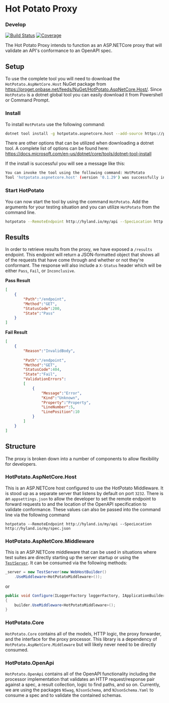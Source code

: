 # Hot Potato Proxy 
### Develop
[![Build Status](https://autotest.jenkins.hylandqa.net/job/Test%20Automation%20Team/job/hot-potato-.net/job/develop/badge/icon)](https://autotest.jenkins.hylandqa.net/job/Test%20Automation%20Team/job/hot-potato-.net/job/develop/) 
[![Coverage](http://shields.hyland.io/jenkins/c/https/autotest.jenkins.hylandqa.net/job/Test%20Automation%20Team/job/hot-potato-.net/job/develop.svg)](https://autotest.jenkins.hylandqa.net/job/Test%20Automation%20Team/job/hot-potato-.net/job/develop/lastSuccessfulBuild/cobertura/)

The Hot Potato Proxy intends to function as an ASP.NETCore proxy that will validate an API's conformance to an OpenAPI spec.

## Setup

To use the complete tool you will need to download the `HotPotato.AspNetCore.Host` NuGet package from https://proget.onbase.net/feeds/NuGet/HotPotato.AspNetCore.Host/. Since `HotPotato` is a dotnet global tool you can easily download it from Powershell or Command Prompt.

### Install
To install `HotPotato` use the following command:
```sh
dotnet tool install -g hotpotato.aspnetcore.host --add-source https://proget.onbase.net/feeds/NuGet/HotPotato.AspNetCore.Host/
```
There are other options that can be utilized when downloading a dotnet tool. A complete list of options can be found here: https://docs.microsoft.com/en-us/dotnet/core/tools/dotnet-tool-install

If the install is successful you will see a message like this:  
```sh
You can invoke the tool using the following command: HotPotato
Tool 'hotpotato.aspnetcore.host' (version '0.1.29') was successfully installed.
```
### Start HotPotato

You can now start the tool by using the command `HotPotato`. Add the arguments for your testing situation and you can utilize `HotPotato` from the command line.
```sh
hotpotato --RemoteEndpoint http://hyland.io/my/api --SpecLocation http://hyland.io/my/spec.json
```

## Results

In order to retrieve results from the proxy, we have exposed a `/results` endpoint. This endpoint will return a JSON-formatted object that shows all of the requests that have come through and whether or not they're conformant. The response will also include a `X-Status` header which will be either `Pass`, `Fail`, or `Inconclusive`.

__Pass Result__
```json
[
    {
        "Path":"/endpoint",
        "Method":"GET",
        "StatusCode":200,
        "State":"Pass"
    }
]
```

__Fail Result__
```json
[
    {
        "Reason":"InvalidBody",
        
        "Path":"/endpoint",
        "Method":"GET",
        "StatusCode":404,
        "State":"Fail",
        "ValidationErrors":
        [
            {
                "Message":"Error",
                "Kind":"Unknown",
                "Property":"Property",
                "LineNumber":5,
                "LinePosition":10
            }
        ]
    }
]
```

## Structure

The proxy is broken down into a number of components to allow flexibility for developers.

### HotPotato.AspNetCore.Host

This is an ASP.NETCore host configured to use the HotPotato Middleware. It is stood up as a separate server that listens by default on port `3232`. There is an `appsettings.json` to allow the developer to set the remote endpoint to forward requests to and the location of the OpenAPI specification to validate conformance. These values can also be passed into the command line via the following command

`hotpotato --RemoteEndpoint http://hyland.io/my/api --SpecLocation http://hyland.io/my/spec.json`

### HotPotato.AspNetCore.Middleware

This is an ASP.NETCore middleware that can be used in situations where test suites are directly starting up the server startup or using the [`TestServer`](https://docs.microsoft.com/en-us/dotnet/api/microsoft.aspnetcore.testhost.testserver). It can be consumed via the following methods:

```csharp
_server = new TestServer(new WebHostBuilder()
    .UseMiddleware<HotPotatoMiddleware>());
```

or

```csharp
public void Configure(ILoggerFactory loggerFactory, IApplicationBuilder builder, IHostingEnvironment env)
{
    builder.UseMiddleware<HotPotatoMiddleware>();
}
```

### HotPotato.Core

`HotPotato.Core` contains all of the models, HTTP logic, the proxy forwarder, and the interface for the proxy processor. This library is a dependency of `HotPotato.AspNetCore.Middleware` but will likely never need to be directly consumed.

### HotPotato.OpenApi

`HotPotato.OpenApi` contains all of the OpenAPI functionality including the processor implementation that validates an HTTP request/response pair against a spec, a result collection, logic to find paths, and so on. Currently, we are using the packages `NSwag`, `NJsonSchema`, and `NJsonSchema.Yaml` to consume a spec and to validate the contained schemas.
